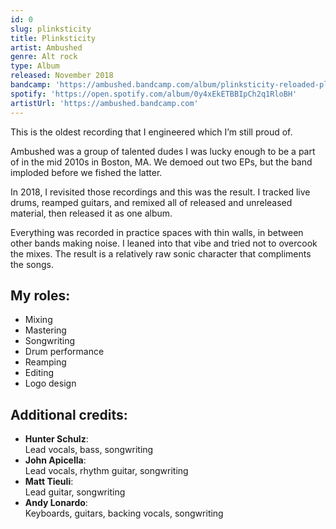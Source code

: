 ```yaml
---
id: 0
slug: plinksticity
title: Plinksticity
artist: Ambushed
genre: Alt rock
type: Album
released: November 2018
bandcamp: 'https://ambushed.bandcamp.com/album/plinksticity-reloaded-plinksticial-edition'
spotify: 'https://open.spotify.com/album/0y4xEkETBBIpCh2q1RloBH'
artistUrl: 'https://ambushed.bandcamp.com'
---
```


<script>
  import MulticolBlock from '$lib/MulticolBlock.svelte';
  import TextBlock from '$lib/TextBlock.svelte';
  import ReleaseImg from '$lib/ReleaseImg.svelte';
</script>

<TextBlock>

<ReleaseImg slug="plinksticity" />

<div>

This is the oldest recording that I engineered which I’m still proud of.

Ambushed was a group of talented dudes I was lucky enough to be a part of in the mid 2010s in Boston, MA. We demoed out two EPs, but the band imploded before we fished the latter.

In 2018, I revisited those recordings and this was the result. I tracked live drums, reamped guitars, and remixed all of released and unreleased material, then released it as one album.

Everything was recorded in practice spaces with thin walls, in between other bands making noise. I leaned into that vibe and tried not to overcook the mixes. The result is a relatively raw sonic character that compliments the songs.

</div>

</TextBlock>

<MulticolBlock>
<TextBlock>

## My roles:

- Mixing
- Mastering
- Songwriting
- Drum performance
- Reamping
- Editing
- Logo design

</TextBlock>

<TextBlock>

## Additional credits:

- **Hunter Schulz**: <br />
  Lead vocals, bass, songwriting
- **John Apicella**: <br />
  Lead vocals, rhythm guitar, songwriting
- **Matt Tieuli**: <br />
  Lead guitar, songwriting
- **Andy Lonardo**: <br />
  Keyboards, guitars, backing vocals, songwriting

</TextBlock>
</MulticolBlock>

